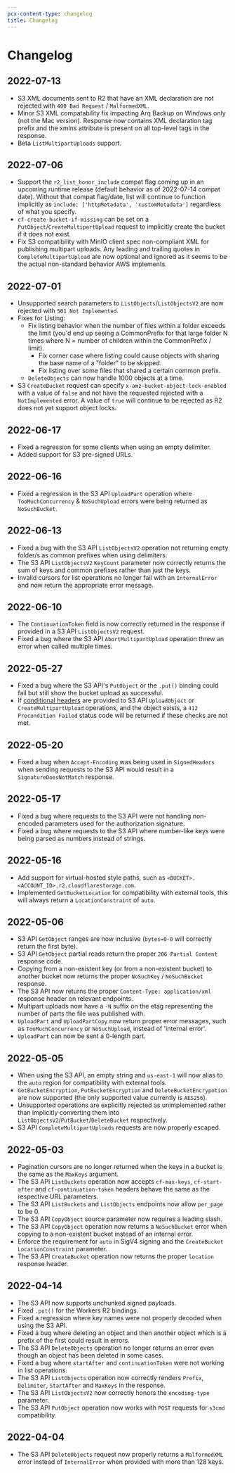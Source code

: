 ```yaml
---
pcx-content-type: changelog
title: Changelog
---
```


# Changelog

## 2022-07-13

- S3 XML documents sent to R2 that have an XML declaration are not rejected with `400 Bad Request` / `MalformedXML`.
- Minor S3 XML compatability fix impacting Arq Backup on Windows only (not the Mac version). Response now contains XML declaration tag prefix and the xmlns attribute is present on all top-level tags in the response.
- Beta `ListMultipartUploads` support.

## 2022-07-06

- Support the `r2_list_honor_include` compat flag coming up in an upcoming runtime release (default behavior as of 2022-07-14 compat date). Without that compat flag/date, list will continue to function implicitly as `include: ['httpMetadata', 'customMetadata']` regardless of what you specify.
- `cf-create-bucket-if-missing` can be set on a `PutObject`/`CreateMultipartUpload` request to implicitly create the bucket if it does not exist.
- Fix S3 compatibility with MinIO client spec non-compliant XML for publishing multipart uploads. Any leading and trailing quotes in `CompleteMultipartUpload` are now optional and ignored as it seems to be the actual non-standard behavior AWS implements.

## 2022-07-01

- Unsupported search parameters to `ListObjects`/`ListObjectsV2` are now rejected with `501 Not Implemented`.
- Fixes for Listing:
  - Fix listing behavior when the number of files within a folder exceeds the limit (you'd end up seeing a CommonPrefix for that large folder N times where N = number of children within the CommonPrefix / limit).
    - Fix corner case where listing could cause objects with sharing the base name of a "folder" to be skipped.
    - Fix listing over some files that shared a certain common prefix.
  - `DeleteObjects` can now handle 1000 objects at a time.
- S3 `CreateBucket` request can specify `x-amz-bucket-object-lock-enabled` with a value of `false` and not have the requested rejected with a `NotImplemented` error. A value of `true` will continue to be rejected as R2 does not yet support object locks.

## 2022-06-17

- Fixed a regression for some clients when using an empty delimiter.
- Added support for S3 pre-signed URLs.

## 2022-06-16

- Fixed a regression in the S3 API `UploadPart` operation where `TooMuchConcurrency` & `NoSuchUpload` errors were being returned as `NoSuchBucket`.

## 2022-06-13

- Fixed a bug with the S3 API `ListObjectsV2` operation not returning empty folder/s as common prefixes when using delimiters.
- The S3 API `ListObjectsV2` `KeyCount` parameter now correctly returns the sum of keys and common prefixes rather than just the keys.
- Invalid cursors for list operations no longer fail with an `InternalError` and now return the appropriate error message.

## 2022-06-10

- The `ContinuationToken` field is now correctly returned in the response if provided in a S3 API `ListObjectsV2` request.
- Fixed a bug where the S3 API `AbortMultipartUpload` operation threw an error when called multiple times.

## 2022-05-27

- Fixed a bug where the S3 API's `PutObject` or the `.put()` binding could fail but still show the bucket upload as successful.
- If [conditional headers](https://datatracker.ietf.org/doc/html/rfc7232) are provided to S3 API `UploadObject` or `CreateMultipartUpload` operations, and the object exists, a `412 Precondition Failed` status code will be returned if these checks are not met.

## 2022-05-20

- Fixed a bug when `Accept-Encoding` was being used in `SignedHeaders` when sending requests to the S3 API would result in a `SignatureDoesNotMatch` response.

## 2022-05-17

- Fixed a bug where requests to the S3 API were not handling non-encoded parameters used for the authorization signature.
- Fixed a bug where requests to the S3 API where number-like keys were being parsed as numbers instead of strings.

## 2022-05-16

- Add support for virtual-hosted style paths, such as `<BUCKET>.<ACCOUNT_ID>.r2.cloudflarestorage.com`.
- Implemented `GetBucketLocation` for compatibility with external tools, this will always return a `LocationConstraint` of `auto`.

## 2022-05-06

- S3 API `GetObject` ranges are now inclusive (`bytes=0-0` will correctly return the first byte).
- S3 API `GetObject` partial reads return the proper `206 Partial Content` response code.
- Copying from a non-existent key (or from a non-existent bucket) to another bucket now returns the proper `NoSuchKey` / `NoSuchBucket` response.
- The S3 API now returns the proper `Content-Type: application/xml` response header on relevant endpoints.
- Multipart uploads now have a `-N` suffix on the etag representing the number of parts the file was published with.
- `UploadPart` and `UploadPartCopy` now return proper error messages, such as `TooMuchConcurrency` or `NoSuchUpload`, instead of 'internal error'.
- `UploadPart` can now be sent a 0-length part.

## 2022-05-05

- When using the S3 API, an empty string and `us-east-1` will now alias to the `auto` region for compatibility with external tools.
- `GetBucketEncryption`, `PutBucketEncryption` and `DeleteBucketEncrypotion` are now supported (the only supported value currently is `AES256`).
- Unsupported operations are explicitly rejected as unimplemented rather than implicitly converting them into `ListObjectsV2`/`PutBucket`/`DeleteBucket` respectively.
- S3 API `CompleteMultipartUploads` requests are now properly escaped.

## 2022-05-03

- Pagination cursors are no longer returned when the keys in a bucket is the same as the `MaxKeys` argument.
- The S3 API `ListBuckets` operation now accepts `cf-max-keys`, `cf-start-after` and `cf-continuation-token` headers behave the same as the respective URL parameters.
- The S3 API `ListBuckets` and `ListObjects` endpoints now allow `per_page` to be 0.
- The S3 API `CopyObject` source parameter now requires a leading slash.
- The S3 API `CopyObject` operation now returns a `NoSuchBucket` error when copying to a non-existent bucket instead of an internal error.
- Enforce the requirement for `auto` in SigV4 signing and the `CreateBucket` `LocationConstraint` parameter.
- The S3 API `CreateBucket` operation now returns the proper `location` response header. 

## 2022-04-14

- The S3 API now supports unchunked signed payloads.
- Fixed `.put()` for the Workers R2 bindings.
- Fixed a regression where key names were not properly decoded when using the S3 API.
- Fixed a bug where deleting an object and then another object which is a prefix of the first could result in errors.
- The S3 API `DeleteObjects` operation no longer returns an error even though an object has been deleted in some cases.
- Fixed a bug where `startAfter` and `continuationToken` were not working in list operations.
- The S3 API `ListObjects` operation now correctly renders `Prefix`, `Delimiter`, `StartAfter` and `MaxKeys` in the response. 
- The S3 API `ListObjectsV2` now correctly honors the `encoding-type` parameter.
- The S3 API `PutObject` operation now works with `POST` requests for `s3cmd` compatibility.

## 2022-04-04

- The S3 API `DeleteObjects` request now properly returns a `MalformedXML` error instead of `InternalError` when provided with more than 128 keys.
